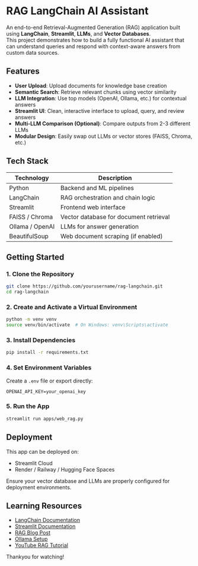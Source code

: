 # RAG LangChain AI Assistant

An end-to-end Retrieval-Augmented Generation (RAG) application built using **LangChain**, **Streamlit**, **LLMs**, and **Vector Databases**.  
This project demonstrates how to build a fully functional AI assistant that can understand queries and respond with context-aware answers from custom data sources.

## Features

- **User Upload**: Upload documents for knowledge base creation  
- **Semantic Search**: Retrieve relevant chunks using vector similarity  
- **LLM Integration**: Use top models (OpenAI, Ollama, etc.) for contextual answers  
- **Streamlit UI**: Clean, interactive interface to upload, query, and review answers  
- **Multi-LLM Comparison (Optional)**: Compare outputs from 2-3 different LLMs  
- **Modular Design**: Easily swap out LLMs or vector stores (FAISS, Chroma, etc.)  

## Tech Stack

<table>
  <thead>
    <tr><th>Technology</th><th>Description</th></tr>
  </thead>
  <tbody>
    <tr><td>Python</td><td>Backend and ML pipelines</td></tr>
    <tr><td>LangChain</td><td>RAG orchestration and chain logic</td></tr>
    <tr><td>Streamlit</td><td>Frontend web interface</td></tr>
    <tr><td>FAISS / Chroma</td><td>Vector database for document retrieval</td></tr>
    <tr><td>Ollama / OpenAI</td><td>LLMs for answer generation</td></tr>
    <tr><td>BeautifulSoup</td><td>Web document scraping (if enabled)</td></tr>
  </tbody>
</table>

## Getting Started

### 1. Clone the Repository

```bash
git clone https://github.com/yourusername/rag-langchain.git
cd rag-langchain
```

### 2. Create and Activate a Virtual Environment

```bash
python -m venv venv
source venv/bin/activate  # On Windows: venv\Scripts\activate
```

### 3. Install Dependencies

```bash
pip install -r requirements.txt
```

### 4. Set Environment Variables

Create a `.env` file or export directly:

```
OPENAI_API_KEY=your_openai_key
```

### 5. Run the App

```bash
streamlit run apps/web_rag.py
```

## Deployment

This app can be deployed on:

- Streamlit Cloud  
- Render / Railway / Hugging Face Spaces  

Ensure your vector database and LLMs are properly configured for deployment environments.

## Learning Resources

- [LangChain Documentation](https://docs.langchain.com)
- [Streamlit Documentation](https://docs.streamlit.io/)
- [RAG Blog Post](https://www.riis.com/blog/introduction-to-rag-with-langchain-and-openai)
- [Ollama Setup](https://ollama.com/)
- [YouTube RAG Tutorial](https://youtu.be/YLPNA1j7kmQ?si=jV2yH3ltUaiq434a)

Thankyou for watching!
